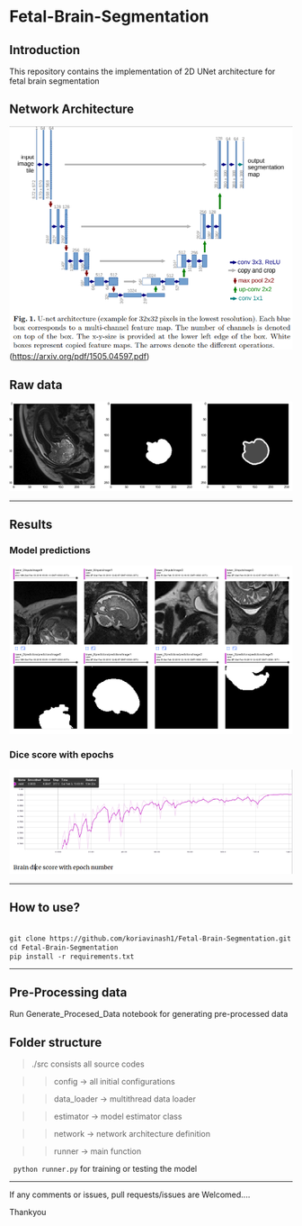 # Fetal-Brain-Segmentation

## Introduction

This repository contains the implementation of 2D UNet architecture for fetal brain segmentation

## Network Architecture

![pipeline](./images/network.png)
(https://arxiv.org/pdf/1505.04597.pdf)

## Raw data

![data](./images/data.png)

<hr>

## Results

### Model predictions

![prediction](./images/model_predictions.png)


### Dice score with epochs

![dice](./images/dice_score.png)

<hr>

## How to use?

~~~~

git clone https://github.com/koriavinash1/Fetal-Brain-Segmentation.git
cd Fetal-Brain-Segmentation
pip install -r requirements.txt

~~~~

<hr>

## Pre-Processing data

Run Generate_Procesed_Data notebook for generating pre-processed data


## Folder structure

> ./src consists all source codes


> > config -> all initial configurations

> > data_loader -> multithread data loader

> > estimator -> model estimator class

> > network -> network architecture definition

> > runner -> main function


``` python runner.py``` for training or testing the model 

<hr>
If any comments or issues, pull requests/issues are Welcomed....

Thankyou
